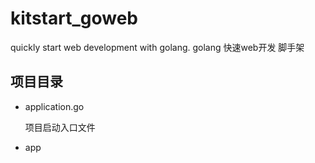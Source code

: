# kitstart_goweb
quickly start web development with golang. golang 快速web开发 脚手架

## 项目目录

* application.go 

  项目启动入口文件

* app


